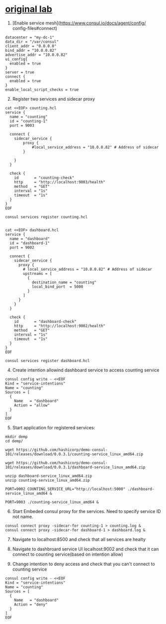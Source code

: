# [original lab](https://learn.hashicorp.com/tutorials/consul/service-mesh-with-envoy-proxy?in=consul/getting-started)

1. [Enable service mesh](https://www.consul.io/docs/agent/config/
config-files#connect)

```
datacenter = "my-dc-1"
data_dir = "/var/consul"
client_addr = "0.0.0.0"
bind_addr = "10.0.0.82" 
advertise_addr = "10.0.0.82"
ui_config{
  enabled = true
}
server = true
connect {
  enabled = true
}
enable_local_script_checks = true
``` 
2. Register two services and sidecar proxy
```
cat <<EOF> counting.hcl
service {
  name = "counting"
  id = "counting-1"
  port = 9003

  connect {
    sidecar_service {
        proxy {
            #local_service_address = "10.0.0.82" # Address of sidecar
        }

    }
  }

  check {
    id       = "counting-check"
    http     = "http://localhost:9003/health"
    method   = "GET"
    interval = "1s"
    timeout  = "1s"
  }
}
EOF

consul services register counting.hcl


cat <<EOF> dashboard.hcl
service {
  name = "dashboard"
  id = "dashboard-1"
  port = 9002

  connect {
    sidecar_service {
      proxy {
        # local_service_address = "10.0.0.82" # Address of sidecar
        upstreams = [
          {
            destination_name = "counting"
            local_bind_port  = 5000
          }
        ]
      }
    }
  }

  check {
    id       = "dashboard-check"
    http     = "http://localhost:9002/health"
    method   = "GET"
    interval = "1s"
    timeout  = "1s"
  }
}
EOF

consul services register dashboard.hcl
```


4. Create intention allowind dashboard service to access counting service
```
consul config write - <<EOF 
Kind = "service-intentions"
Name = "counting"
Sources = [
  {
    Name   = "dashboard"
    Action = "allow"
  }
]
EOF
```

5. Start application for registered services:
```
mkdir demp
cd demp/

wget https://github.com/hashicorp/demo-consul-101/releases/download/0.0.3.1/counting-service_linux_amd64.zip

wget https://github.com/hashicorp/demo-consul-101/releases/download/0.0.3.1/dashboard-service_linux_amd64.zip

unzip dashboard-service_linux_amd64.zip
unzip counting-service_linux_amd64.zip

PORT=9002 COUNTING_SERVICE_URL="http://localhost:5000" ./dashboard-service_linux_amd64 &

PORT=9003 ./counting-service_linux_amd64 &
```

6. Start Embeded consul proxy for the services. Need to specify service ID not name.
```
consul connect proxy -sidecar-for counting-1 > counting.log &
consul connect proxy -sidecar-for dashboard-1 > dashboard.log &
```

7. Navigate to localhost:8500 and check that all services are healty

8. Navigate to dashbroard service UI localhost:9002 and check that it can connect to counting service(based on intention allow)

9. Change intention to deny access and check that you can't connect to counting service
```
consul config write - <<EOF 
Kind = "service-intentions"
Name = "counting"
Sources = [
  {
    Name   = "dashboard"
    Action = "deny"
  }
]
EOF
```